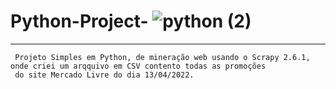 # Python-Project-   ![python (2)](https://user-images.githubusercontent.com/103538940/163308610-7249d562-22ef-4fed-a675-d61b9e896232.png)


_______________________________________________________________________________________________________________________________


     Projeto Simples em Python, de mineração web usando o Scrapy 2.6.1, onde criei um arqquivo em CSV contento todas as promoções 
     do site Mercado Livre do dia 13/04/2022.

